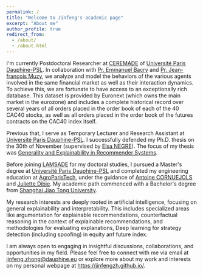 ```yaml
---
permalink: /
title: "Welcome to Jinfeng's academic page"
excerpt: "About me"
author_profile: true
redirect_from: 
  - /about/
  - /about.html
---
```

I'm currently Postdoctoral Researcher at [CEREMADE](https://www.ceremade.dauphine.fr/fr.html) of [Université Paris Dauphine-PSL](https://dauphine.psl.eu/en/). In collaboration with [Pr. Emmanuel Bacry](http://www.cmap.polytechnique.fr/~bacry/) and [Pr. Jean-françois Muzy](https://www.linkedin.com/in/jf-muzy-a2b9b241/?originalSubdomain=fr), we analyze and model the behaviors of the various agents involved in the same financial market as well as their interaction dynamics. To achieve this, we are fortunate to have access to an exceptionally rich database. This dataset is provided by Euronext (which owns the main market in the eurozone) and includes a complete historical record over several years of all orders placed in the order book of each of the 40 CAC40 stocks, as well as all orders placed in the order book of the futures contracts on the CAC40 index itself.

Previous that, I serve as Temporary Lecturer and Research Assistant at [Université Paris Dauphine-PSL](https://dauphine.psl.eu/en/). I successfully defended my Ph.D. thesis on the 30th of November (supervised by [Elsa NEGRE](https://www.lamsade.dauphine.fr/~negre/)).  The focus of my thesis was [Generality and Explainability in Recommender Systems](https://www.theses.fr/2023UPSLD036).

Before joining [LAMSADE](https://www.lamsade.dauphine.fr/en.html) for my doctoral studies, I pursued a Master's degree at [Université Paris Dauphine-PSL](https://dauphine.psl.eu/en/) and completed my engineering education at [AgroParisTech](https://synapses.agroparistech.fr/catalogue/2022-2023/parcours/201/IDF3A-IODAA-de-l-information-a-la-decision-par-l-analyse-et-l-apprentissage), under the guidance of [Antoine CORNUEJOLS](https://www6.inrae.fr/mia-paris/Equipes/Membres/Antoine-Cornuejols) and [Juliette Dibie](https://www6.inrae.fr/mia-paris/Equipes/Membres/Juliette-Dibie). My academic path commenced with a Bachelor's degree from [Shanghai Jiao Tong University](https://en.sjtu.edu.cn/).

My research interests are deeply rooted in artificial intelligence, focusing on general explainability and interpretability. This includes specialized areas like argumentation for explainable recommendations, counterfactual reasoning in the context of explainable recommendations, and methodologies for evaluating explanations, Deep learning for strategy detection (including spoofing) in equity anf future index.

I am always open to engaging in insightful discussions, collaborations, and opportunities in my field. Please feel free to connect with me via email at jinfeng.zhong@dauphine.eu or explore more about my work and interests on my personal webpage at https://jinfengzh.github.io/.
